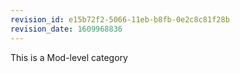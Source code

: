 ```yaml
---
revision_id: e15b72f2-5066-11eb-b8fb-0e2c8c81f28b
revision_date: 1609968836
---
```


This is a Mod-level category